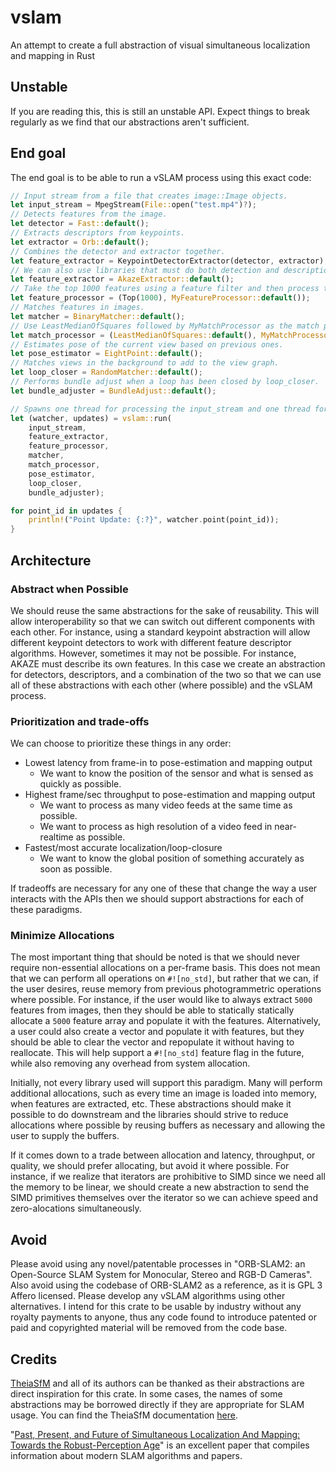 # vslam

An attempt to create a full abstraction of visual simultaneous localization and mapping in Rust

## Unstable

If you are reading this, this is still an unstable API. Expect things to break regularly as we find that our abstractions aren't sufficient.

## End goal

The end goal is to be able to run a vSLAM process using this exact code:

```rust
// Input stream from a file that creates image::Image objects.
let input_stream = MpegStream(File::open("test.mp4")?);
// Detects features from the image.
let detector = Fast::default();
// Extracts descriptors from keypoints.
let extractor = Orb::default();
// Combines the detector and extractor together.
let feature_extractor = KeypointDetectorExtractor(detector, extractor);
// We can also use libraries that must do both detection and description.
let feature_extractor = AkazeExtractor::default();
// Take the top 1000 features using a feature filter and then process the features with MyFeatureProcessor.
let feature_processor = (Top(1000), MyFeatureProcessor::default());
// Matches features in images.
let matcher = BinaryMatcher::default();
// Use LeastMedianOfSquares followed by MyMatchProcessor as the match processor.
let match_processor = (LeastMedianOfSquares::default(), MyMatchProcessor::default());
// Estimates pose of the current view based on previous ones.
let pose_estimator = EightPoint::default();
// Matches views in the background to add to the view graph.
let loop_closer = RandomMatcher::default();
// Performs bundle adjust when a loop has been closed by loop_closer.
let bundle_adjuster = BundleAdjust::default();

// Spawns one thread for processing the input_stream and one thread for loop closure.
let (watcher, updates) = vslam::run(
    input_stream,
    feature_extractor,
    feature_processor,
    matcher,
    match_processor,
    pose_estimator,
    loop_closer,
    bundle_adjuster);

for point_id in updates {
    println!("Point Update: {:?}", watcher.point(point_id));
}
```

## Architecture

### Abstract when Possible

We should reuse the same abstractions for the sake of reusability. This will allow interoperability so that we can switch out different components with each other. For instance, using a standard keypoint abstraction will allow different keypoint detectors to work with different feature descriptor algorithms. However, sometimes it may not be possible. For instance, AKAZE must describe its own features. In this case we create an abstraction for detectors, descriptors, and a combination of the two so that we can use all of these abstractions with each other (where possible) and the vSLAM process.

### Prioritization and trade-offs

We can choose to prioritize these things in any order:

- Lowest latency from frame-in to pose-estimation and mapping output
  - We want to know the position of the sensor and what is sensed as quickly as possible.
- Highest frame/sec throughput to pose-estimation and mapping output
  - We want to process as many video feeds at the same time as possible.
  - We want to process as high resolution of a video feed in near-realtime as possible.
- Fastest/most accurate localization/loop-closure
  - We want to know the global position of something accurately as soon as possible.

If tradeoffs are necessary for any one of these that change the way a user interacts with the APIs then we should support abstractions for each of these paradigms.

### Minimize Allocations

The most important thing that should be noted is that we should never require non-essential allocations on a per-frame basis. This does not mean that we can perform all operations on `#![no_std]`, but rather that we can, if the user desires, reuse memory from previous photogrammetric operations where possible. For instance, if the user would like to always extract `5000` features from images, then they should be able to statically statically allocate a `5000` feature array and populate it with the features. Alternatively, a user could also create a vector and populate it with features, but they should be able to clear the vector and repopulate it without having to reallocate. This will help support a `#![no_std]` feature flag in the future, while also removing any overhead from system allocation.

Initially, not every library used will support this paradigm. Many will perform additional allocations, such as every time an image is loaded into memory, when features are extracted, etc. These abstractions should make it possible to do downstream and the libraries should strive to reduce allocations where possible by reusing buffers as necessary and allowing the user to supply the buffers.

If it comes down to a trade between allocation and latency, throughput, or quality, we should prefer allocating, but avoid it where possible. For instance, if we realize that iterators are prohibitive to SIMD since we need all the memory to be linear, we should create a new abstraction to send the SIMD primitives themselves over the iterator so we can achieve speed and zero-alocations simultaneously.

## Avoid

Please avoid using any novel/patentable processes in "ORB-SLAM2: an Open-Source SLAM System for Monocular, Stereo and RGB-D Cameras". Also avoid using the codebase of ORB-SLAM2 as a reference, as it is GPL 3 Affero licensed. Please develop any vSLAM algorithms using other alternatives. I intend for this crate to be usable by industry without any royalty payments to anyone, thus any code found to introduce patented or paid and copyrighted material will be removed from the code base.

## Credits

[TheiaSfM](https://github.com/sweeneychris/TheiaSfM) and all of its authors can be thanked as their abstractions are direct inspiration for this crate. In some cases, the names of some abstractions may be borrowed directly if they are appropriate for SLAM usage. You can find the TheiaSfM documentation [here](http://www.theia-sfm.org/api.html).

"[Past, Present, and Future of Simultaneous Localization And Mapping: Towards the Robust-Perception Age](https://arxiv.org/pdf/1606.05830.pdf)" is an excellent paper that compiles information about modern SLAM algorithms and papers.
